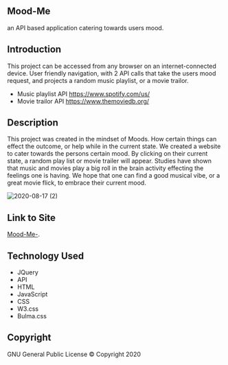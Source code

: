 ## Mood-Me
an API based application catering towards users mood. 

## Introduction

This project can be accessed from any browser on an internet-connected device.
User friendly navigation, with 2 API calls that take the users mood request, and projects
a random music playlist, or a movie trailor. 

* Music playlist API https://www.spotify.com/us/
* Movie trailor API https://www.themoviedb.org/

## Description

This project was created in the mindset of Moods. How certain things
 can effect the outcome, or help while in the current state. We 
 created a website to cater towards the persons certain mood. 
 By clicking on their current state, a random play list or 
 movie trailer will appear. Studies have shown that music and movies play a big 
 roll in the brain activity effecting the feelings one is having. We hope that
 one can find a good musical vibe, or a great movie flick, to embrace their
 current mood. 
 


 ![2020-08-17 (2)](https://user-images.githubusercontent.com/65925169/90453830-83e16080-e0a6-11ea-89ee-16b975814218.png)


## Link to Site

[Mood-Me-](https://mando619.github.io/Mood-Me-/).

## Technology Used

- JQuery
- API
- HTML
- JavaScript
- CSS
- W3.css
- Bulma.css



## Copyright

GNU General Public License &copy; Copyright 2020




